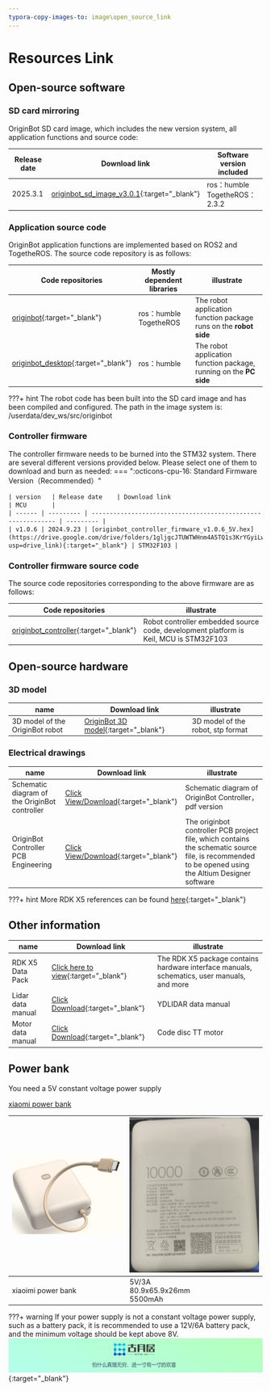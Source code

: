 ```yaml
---
typora-copy-images-to: image\open_source_link
---
```


# **Resources Link**



## **Open-source software**

### **SD card mirroring**

OriginBot SD card image, which includes the new version system, all application functions and source code:
    
|  Release date   | Download link                                                     | Software version included                     |
| ---------- | ------------------------------------------------------------ | -------------------------------- |
| 2025.3.1 | [originbot_sd_image_v3.0.1](https://drive.google.com/drive/folders/1RaEA9IfGLUg54k5W0NqdY5vwYPDGEHww){:target="_blank"} | ros：humble<br />TogetheROS：2.3.2 |



### **Application source code**

OriginBot application functions are implemented based on ROS2 and TogetheROS. The source code repository is as follows:

| Code repositories                                                     | Mostly dependent libraries                 | illustrate                                 |
| ------------------------------------------------------------ | -------------------------- | ------------------------------------ |
| [originbot](https://github.com/yzhcat/originbot){:target="_blank"} | ros：humble<br />TogetheROS | The robot application function package runs on the **robot side** |
| [originbot_desktop](https://github.com/yzhcat/originbot_desktop){:target="_blank"} | ros：humble                  | The robot application function package, running on the **PC side**     |

???+ hint
	The robot code has been built into the SD card image and has been compiled and configured. The path in the image system is:
    /userdata/dev_ws/src/originbot



### **Controller firmware**

The controller firmware needs to be burned into the STM32 system. There are several different versions provided below. Please select one of them to download and burn as needed:
=== ":octicons-cpu-16: Standard Firmware Version（Recommended）"

    | version   | Release date	  | Download link                                                     | MCU       |
    | ------ | --------- | ------------------------------------------------------------ | --------- |
    | v1.0.6 | 2024.9.23 | [originbot_controller_firmware_v1.0.6_5V.hex](https://drive.google.com/drive/folders/1gljgcJTUWTWHnm4A5TQ1s3KrYGyiLwfx?usp=drive_link){:target="_blank"} | STM32F103 |



### **Controller firmware source code**

The source code repositories corresponding to the above firmware are as follows:

| Code repositories                                                     | illustrate                                                   |
| ------------------------------------------------------------ | ------------------------------------------------------ |
| [originbot_controller](https://github.com/yzhcat/originbot_controller){:target="_blank"} | Robot controller embedded source code, development platform is Keil, MCU is STM32F103|





## **Open-source hardware**

### **3D model**

| name                    | Download link                                                     | illustrate                    |
| ----------------------- | ------------------------------------------------------------ | ----------------------- |
| 3D model of the OriginBot robot | [OriginBot 3D model](https://drive.google.com/file/d/1KVJxidAvfNH4s3EMu-RJmlnj8CycdBDC/view?usp=sharing){:target="_blank"} | 3D model of the robot, stp format |



### **Electrical drawings**

| name                   | Download link                                                     | illustrate                                                         |
| ---------------------- | ------------------------------------------------------------ | ------------------------------------------------------------ |
| Schematic diagram of the OriginBot controller  | [Click View/Download](https://github.com/yzhcat/originbot_controller/blob/master/material/%E7%94%B5%E6%B0%94%E5%9B%BE%E7%BA%B8/OriginBot_Controller%E5%8E%9F%E7%90%86%E5%9B%BE.pdf){:target="_blank"} | Schematic diagram of OriginBot Controller，pdf version                          |
| OriginBot Controller PCB Engineering | [Click View/Download](https://github.com/yzhcat/originbot_controller/tree/master/material/%E7%94%B5%E6%B0%94%E5%9B%BE%E7%BA%B8){:target="_blank"} | The originbot controller PCB project file, which contains the schematic source file, is recommended to be opened using the Altium Designer software |

???+ hint
	More RDK X5 references can be found [here](https://developer.d-robotics.cc/rdk_doc/en/RDK){:target="_blank"}



## **Other information**

| name             | Download link                                                     | illustrate                                                         |
| ---------------- | ------------------------------------------------------------ | ------------------------------------------------------------ |
| RDK X5 Data Pack   | [Click here to view](https://developer.d-robotics.cc/rdk_doc/en/Quick_start/hardware_introduction/rdk_x5){:target="_blank"} | The RDK X5 package contains hardware interface manuals, schematics, user manuals, and more |
| Lidar data manual | [Click Download](https://github.com/yzhcat/originbot_controller/blob/master/material/%E6%95%B0%E6%8D%AE%E6%89%8B%E5%86%8C/VP100L%E6%BF%80%E5%85%89%E9%9B%B7%E8%BE%BE%E7%94%A8%E6%88%B7%E6%89%8B%E5%86%8C%20.pdf){:target="_blank"} | YDLIDAR data manual                                          |
| Motor data manual     | [Click Download](https://github.com/yzhcat/originbot_controller/blob/master/material/%E6%95%B0%E6%8D%AE%E6%89%8B%E5%86%8C/%E7%A0%81%E7%9B%98TT%E7%94%B5%E6%9C%BA%E6%95%B0%E6%8D%AE%E6%89%8B%E5%86%8C.pdf){:target="_blank"} | Code disc TT motor                                                   |

## **Power bank**

You need a 5V constant voltage power supply

[xiaomi power bank](https://amzn.asia/d/68F4DuK)

| ![xiaomi_power_bank](../../assets/img/material_list/xiaomi_power_bank.png) | ![xiaomi_power_bank_b](../../assets/img/material_list/xiaomi_power_bank_b.png) |
| ---------------------------------- | ---------------------------------- |
| xiaoimi power bank | 5V/3A<br />80.9x65.9x26mm<br />5500mAh |

???+ warning
    If your power supply is not a constant voltage power supply, such as a battery pack, it is recommended to use a 12V/6A battery pack, and the minimum voltage should be kept above 8V.
[![图片1](../../assets/img/footer.png)](https://www.guyuehome.com/){:target="_blank"}